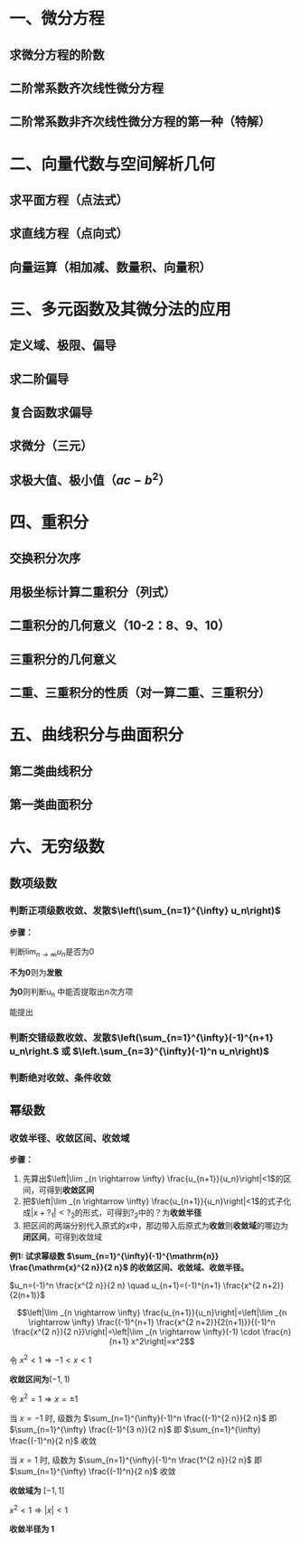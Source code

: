 # 

 # 一、微分方程

## 求微分方程的阶数

## 二阶常系数齐次线性微分方程

## 二阶常系数非齐次线性微分方程的第一种（特解）

# 二、向量代数与空间解析几何

## 求平面方程（点法式）

## 求直线方程（点向式）

## 向量运算（相加减、数量积、向量积）

# 三、多元函数及其微分法的应用

## 定义域、极限、偏导

## 求二阶偏导

## 复合函数求偏导

## 求微分（三元）

## 求极大值、极小值（$ac-b^2$）

# 四、重积分

## 交换积分次序

## 用极坐标计算二重积分（列式）

## 二重积分的几何意义（10-2：8、9、10）

## 三重积分的几何意义

## 二重、三重积分的性质（对一算二重、三重积分）

# 五、曲线积分与曲面积分

## 第二类曲线积分

## 第一类曲面积分

# 六、无穷级数

## 数项级数

### 判断正项级数收敛、发散$\left(\sum_{n=1}^{\infty} u_n\right)$

**步骤：**

判断$\lim _{n \rightarrow \infty} u_n$是否为$0$

**不为0**则为**发散**

**为0**则判断$\mathrm{u}_{\mathrm{n}}$ 中能否提取出$n$次方项

能提出

### 判断交错级数收敛、发散$\left(\sum_{n=1}^{\infty}(-1)^{n+1} u_n\right.$ 或 $\left.\sum_{n=3}^{\infty}(-1)^n u_n\right)$

### 判断绝对收敛、条件收敛



## 幂级数

### 收敛半径、收敛区间、收敛域

**步骤：**

1. 先算出$\left|\lim _{n \rightarrow \infty} \frac{u_{n+1}}{u_n}\right|<1$的区间，可得到**收敛区间**
2. 把$\left|\lim _{n \rightarrow \infty} \frac{u_{n+1}}{u_n}\right|<1$的式子化成$\left|x+?_1\right|<?_2$的形式，可得到$?_2$中的$？$为**收敛半径**
3. 把区间的两端分别代入原式的$x$中，那边带入后原式为**收敛**则**收敛域**的哪边为**闭区间**，可得到收敛域



**例1: 试求幂级数 $\sum_{n=1}^{\infty}(-1)^{\mathrm{n}} \frac{\mathrm{x}^{2 n}}{2 n}$ 的收敛区间、收敛域、收敛半径。**

$u_n=(-1)^n \frac{x^{2 n}}{2 n} \quad u_{n+1}=(-1)^{n+1} \frac{x^{2 n+2}}{2(n+1)}$

$$\left|\lim _{n \rightarrow \infty} \frac{u_{n+1}}{u_n}\right|=\left|\lim _{n \rightarrow \infty} \frac{(-1)^{n+1} \frac{x^{2 n+2}}{2(n+1)}}{(-1)^n \frac{x^{2 n}}{2 n}}\right|=\left|\lim _{n \rightarrow \infty}(-1) \cdot \frac{n}{n+1} x^2\right|=x^2$$

令 $x^2<1 \Rightarrow-1<x<1$

**收敛区间为**$(-1,1)$

令 $x^2=1 \Rightarrow x= \pm 1$

当 $x=-1$ 时, 级数为 $\sum_{n=1}^{\infty}(-1)^n \frac{(-1)^{2 n}}{2 n}$ 即 $\sum_{n=1}^{\infty} \frac{(-1)^{3 n}}{2 n}$ 即 $\sum_{n=1}^{\infty} \frac{(-1)^n}{2 n}$ 收敛

当 $x=1$ 时, 级数为 $\sum_{n=1}^{\infty}(-1)^n \frac{1^{2 n}}{2 n}$ 即 $\sum_{n=1}^{\infty} \frac{(-1)^n}{2 n}$ 收敛

**收敛域为** $[-1,1]$

$x^2<1 \Rightarrow|x|<1$ 

**收敛半径为 1**

